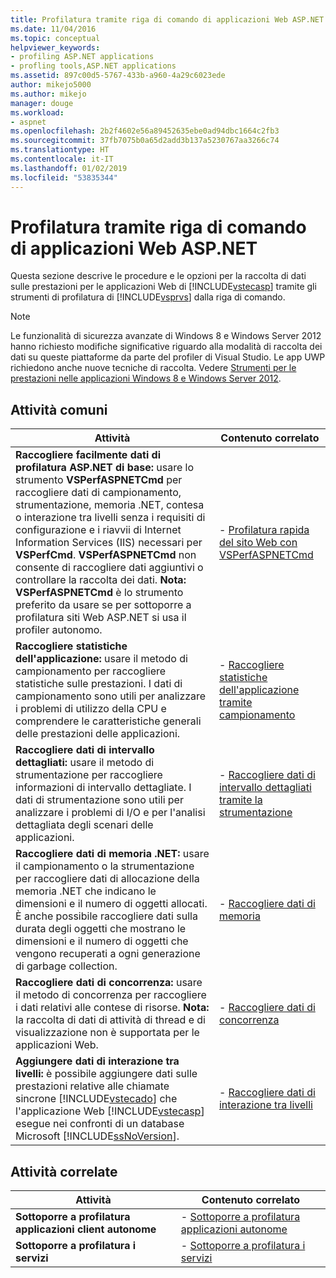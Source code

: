 ```yaml
---
title: Profilatura tramite riga di comando di applicazioni Web ASP.NET | Microsoft Docs
ms.date: 11/04/2016
ms.topic: conceptual
helpviewer_keywords:
- profiling ASP.NET applications
- profling tools,ASP.NET applications
ms.assetid: 897c00d5-5767-433b-a960-4a29c6023ede
author: mikejo5000
ms.author: mikejo
manager: douge
ms.workload:
- aspnet
ms.openlocfilehash: 2b2f4602e56a89452635ebe0ad94dbc1664c2fb3
ms.sourcegitcommit: 37fb7075b0a65d2add3b137a5230767aa3266c74
ms.translationtype: HT
ms.contentlocale: it-IT
ms.lasthandoff: 01/02/2019
ms.locfileid: "53835344"
---
```

# <a name="command-line-profiling-of-aspnet-web-applications"></a>Profilatura tramite riga di comando di applicazioni Web ASP.NET
Questa sezione descrive le procedure e le opzioni per la raccolta di dati sulle prestazioni per le applicazioni Web di [!INCLUDE[vstecasp](../code-quality/includes/vstecasp_md.md)] tramite gli strumenti di profilatura di [!INCLUDE[vsprvs](../code-quality/includes/vsprvs_md.md)] dalla riga di comando.  
  
> [!NOTE]
>  Le funzionalità di sicurezza avanzate di Windows 8 e Windows Server 2012 hanno richiesto modifiche significative riguardo alla modalità di raccolta dei dati su queste piattaforme da parte del profiler di Visual Studio. Le app UWP richiedono anche nuove tecniche di raccolta. Vedere [Strumenti per le prestazioni nelle applicazioni Windows 8 e Windows Server 2012](../profiling/performance-tools-on-windows-8-and-windows-server-2012-applications.md).  
  
## <a name="common-tasks"></a>Attività comuni
  
| Attività | Contenuto correlato |
| - | - |
| **Raccogliere facilmente dati di profilatura ASP.NET di base:** usare lo strumento **VSPerfASPNETCmd** per raccogliere dati di campionamento, strumentazione, memoria .NET, contesa o interazione tra livelli senza i requisiti di configurazione e i riavvii di Internet Information Services (IIS) necessari per **VSPerfCmd**. **VSPerfASPNETCmd** non consente di raccogliere dati aggiuntivi o controllare la raccolta dei dati. **Nota:**  **VSPerfASPNETCmd** è lo strumento preferito da usare se per sottoporre a profilatura siti Web ASP.NET si usa il profiler autonomo. | -   [Profilatura rapida del sito Web con VSPerfASPNETCmd](../profiling/rapid-web-site-profiling-with-vsperfaspnetcmd.md) |
| **Raccogliere statistiche dell'applicazione:** usare il metodo di campionamento per raccogliere statistiche sulle prestazioni. I dati di campionamento sono utili per analizzare i problemi di utilizzo della CPU e comprendere le caratteristiche generali delle prestazioni delle applicazioni. | -   [Raccogliere statistiche dell'applicazione tramite campionamento](../profiling/collecting-application-statistics-for-aspnet-using-the-profiler-sampling-method.md) |
| **Raccogliere dati di intervallo dettagliati:** usare il metodo di strumentazione per raccogliere informazioni di intervallo dettagliate. I dati di strumentazione sono utili per analizzare i problemi di I/O e per l'analisi dettagliata degli scenari delle applicazioni. | -   [Raccogliere dati di intervallo dettagliati tramite la strumentazione](../profiling/collecting-detailed-timing-data-aspnet-profiler-instrumentation-method.md) |
| **Raccogliere dati di memoria .NET:** usare il campionamento o la strumentazione per raccogliere dati di allocazione della memoria .NET che indicano le dimensioni e il numero di oggetti allocati. È anche possibile raccogliere dati sulla durata degli oggetti che mostrano le dimensioni e il numero di oggetti che vengono recuperati a ogni generazione di garbage collection. | -   [Raccogliere dati di memoria](../profiling/collecting-memory-data-from-an-aspnet-web-application.md) |
| **Raccogliere dati di concorrenza:** usare il metodo di concorrenza per raccogliere i dati relativi alle contese di risorse. **Nota:**  la raccolta di dati di attività di thread e di visualizzazione non è supportata per le applicazioni Web. | -   [Raccogliere dati di concorrenza](../profiling/collecting-concurrency-data-for-an-aspnet-web-application.md) |
| **Aggiungere dati di interazione tra livelli:** è possibile aggiungere dati sulle prestazioni relative alle chiamate sincrone [!INCLUDE[vstecado](../data-tools/includes/vstecado_md.md)] che l'applicazione Web [!INCLUDE[vstecasp](../code-quality/includes/vstecasp_md.md)] esegue nei confronti di un database Microsoft [!INCLUDE[ssNoVersion](../data-tools/includes/ssnoversion_md.md)]. | -   [Raccogliere dati di interazione tra livelli](../profiling/adding-tier-interaction-data-from-the-command-line.md) |
  
## <a name="related-tasks"></a>Attività correlate

  
|Attività|Contenuto correlato|  
|----------|---------------------|  
|**Sottoporre a profilatura applicazioni client autonome**|-   [Sottoporre a profilatura applicazioni autonome](../profiling/command-line-profiling-of-stand-alone-applications.md)|  
|**Sottoporre a profilatura i servizi**|-   [Sottoporre a profilatura i servizi](../profiling/command-line-profiling-of-services.md)|